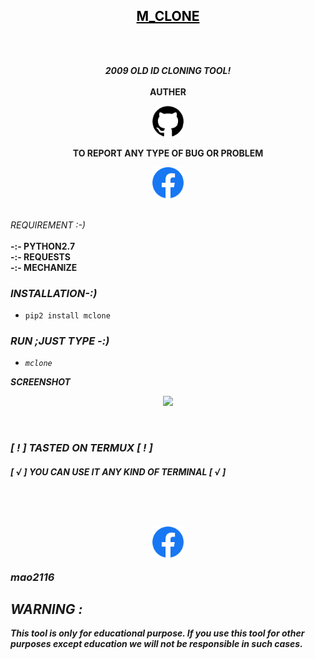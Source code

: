
<h2 align="center">
<a style="color:black;" href="https://linktr.ee/mao2116/">M_CLONE</a>
  
  </h2>
</br>
<p align="center">
  

</br>
  <b><i>2009 OLD ID CLONING TOOL!</i></b>
  </br>
  </br>
  <b> AUTHER </b>
</p>
 <p align="center">
<a href="https://github.com/mao2116">
  <img width="50px" height="50px" src="https://raw.githubusercontent.com/fh-rabbi/Hack-Box/main/images/git.png">
</a>
</p>
  <p align="center">
  <b> TO REPORT ANY TYPE OF BUG OR PROBLEM </b>
<p/>
<p align="center">
<a href="https://www.facebook.com/mao2116/">
  <img width="50px" height="50px" src="https://raw.githubusercontent.com/fh-rabbi/Hack-Box/main/images/fb.png">
</a>
</p>  


<br/>
<i>REQUIREMENT :-)</i><br><br>
<b>-:- PYTHON2.7</b><br>
<b>-:- REQUESTS</b><br>
<b>-:- MECHANIZE</b>
<br/>
<h3><i>INSTALLATION-:)</i></h3>


* `pip2 install mclone`


<h3><i>RUN ;</i><b><i>JUST TYPE -:)</b><i> </h3>


* `mclone`


<i><b>SCREENSHOT</b></i>
<p align="center">
<a href="https://www.facebook.com/mao2116/">
  <img src="https://l.top4top.io/p_2187olh261.jpg">
</a>
</p>




</br>
<h3>[ ! ] TASTED ON TERMUX [ ! ]
<h4>[ √ ] YOU CAN USE IT ANY KIND OF TERMINAL [ √ ]<h4/>
<h3/>


<b>

</br>
</br>
<p align="center">
<a href="https://www.facebook.com/mao2116/">
  <img width="50px" height="50px" src="https://raw.githubusercontent.com/fh-rabbi/Hack-Box/main/images/fb.png">
<a/>
<p/>  

</b>
<b> mao2116 </b>

## WARNING : 
***This tool is only for educational purpose. If you use this tool for other purposes except education we will not be responsible in such cases.***

  
  
  
